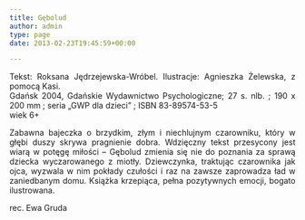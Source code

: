 ```yaml
---
title: Gębolud
author: admin
type: page
date: 2013-02-23T19:45:59+00:00

---
```

<p style="text-align: justify;">
  Tekst: Roksana Jędrzejewska-Wróbel. Ilustracje: Agnieszka Żelewska, z pomocą Kasi.<br /> Gdańsk 2004, Gdańskie Wydawnictwo Psychologiczne; 27 s. nlb. ; 190 x 200 mm ; seria „GWP dla dzieci” ; ISBN 83-89574-53-5<br /> wiek 6+
</p>

<p style="text-align: justify;">
  Zabawna bajeczka o brzydkim, złym i niechlujnym czarowniku, który w głębi duszy skrywa pragnienie dobra. Wdzięczny tekst przesycony jest wiarą w potęgę miłości – Gębolud zmienia się nie do poznania za sprawą dziecka wyczarowanego z miotły. Dziewczynka, traktując czarownika jak ojca, wyzwala w nim pokłady czułości i raz na zawsze zaprowadza ład w zaniedbanym domu. Książka krzepiąca, pełna pozytywnych emocji, bogato ilustrowana.
</p>

<p style="text-align: justify;">
  rec. Ewa Gruda
</p>